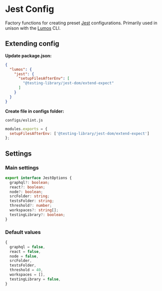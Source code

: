 # Jest Config

Factory functions for creating preset [Jest](https://jestjs.io/) configurations. Primarily used in
unison with the [Lumos](https://www.npmjs.com/package/@rajzik/lumos) CLI.

## Extending config

__Update package.json:__

```json
{
  "lumos": {
    "jest": {
      "setupFilesAfterEnv": [
        "@testing-library/jest-dom/extend-expect"
      ]
    }
  }
}
```

__Create file in configs folder:__

`configs/eslint.js`

```js
modules.exports = {
  setupFilesAfterEnv: ['@testing-library/jest-dom/extend-expect']
};
```

## Settings

### Main settings

```ts
export interface JestOptions {
  graphql?: boolean;
  react?: boolean;
  node?: boolean;
  srcFolder: string;
  testsFolder: string;
  threshold?: number;
  workspaces?: string[];
  testingLibrary?: boolean;
}
```

### Default values

```ts
{
  graphql = false,
  react = false,
  node = false,
  srcFolder,
  testsFolder,
  threshold = 40,
  workspaces = [],
  testingLibrary = false,
}
```
